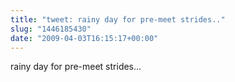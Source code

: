 ```yaml
---
title: "tweet: rainy day for pre-meet strides.."
slug: "1446185430"
date: "2009-04-03T16:15:17+00:00"
---
```

rainy day for pre-meet strides...